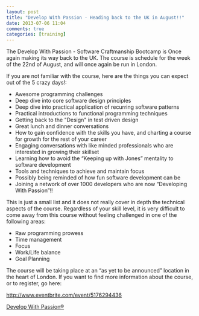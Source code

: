 ```yaml
---
layout: post
title: "Develop With Passion - Heading back to the UK in August!!"
date: 2013-07-06 11:04
comments: true
categories: [training]
---
```

The Develop With Passion - Software Craftmanship Bootcamp is Once again making its way back to the UK. The course is schedule for the week of the 22nd of August, and will once again be run in London.

If you are not familiar with the course, here are the things you can expect out of the 5 crazy days!:

- Awesome programming challenges
- Deep dive into core software design principles
- Deep dive into practical application of recurring software patterns
- Practical introductions to functional programming techniques
- Getting back to the "Design" in test driven design
- Great lunch and dinner conversations
- How to gain confidence with the skills you have, and charting a course for growth for the rest of your career
- Engaging conversations with like minded professionals who are interested in growing their skillset
- Learning how to avoid the “Keeping up with Jones” mentality to software development
- Tools and techniques to achieve and maintain focus
- Possibly being reminded of how fun software development can be
- Joining a network of over 1000 developers who are now “Developing With Passion”!!

This is just a small list and it does not really cover in depth the technical aspects of the course.
Regardless of your skill level, it is very difficult to come away from this course without feeling challenged in one of the following areas:

- Raw programming prowess
- Time management
- Focus
- Work/Life balance
- Goal Planning

The course will be taking place at an “as yet to be announced” location in the heart of London. If you want to find more information about the course, or to register, go here:

http://www.eventbrite.com/event/5176294436

[Develop With Passion®](http://www.developwithpassion.com)


